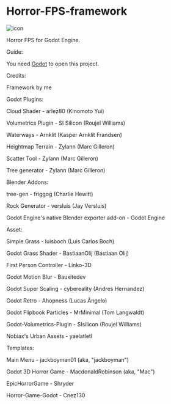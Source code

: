 # Horror-FPS-framework

![icon](https://user-images.githubusercontent.com/101306285/188991341-52b8ca36-d70d-4208-825b-7b6ebe5504fa.png)

Horror FPS for Godot Engine.

Guide:

You need [Godot](https://godotengine.org/) to open this project.

Credits:

Framework by me

Godot Plugins:

Cloud Shader - arlez80 (Kinomoto Yui)

Volumetrics Plugin - SI Silicon (Roujel Williams)

Waterways - Arnklit (Kasper Arnklit Frandsen)

Heightmap Terrain - Zylann (Marc Gilleron)

Scatter Tool - Zylann (Marc Gilleron)

Tree generator - Zylann (Marc Gilleron)

Blender Addons:

tree-gen - friggog (Charlie Hewitt)

Rock Generator - versluis (Jay Versluis)

Godot Engine's native Blender exporter add-on - Godot Engine


Asset:

Simple Grass - luisboch (Luis Carlos Boch)

Godot Grass Shader - BastiaanOlij (Bastiaan Olij)

First Person Controller - Linko-3D

Godot Motion Blur - Bauxitedev

Godot Super Scaling - cybereality (Andres Hernandez)

Godot Retro - Ahopness (Lucas Ângelo)

Godot Flipbook Particles - MrMinimal (Tom Langwaldt)

Godot-Volumetrics-Plugin - SIsilicon (Roujel Williams)

Nobiax's Urban Assets - yaelatletl

Templates:

Main Menu - jackboyman01 (aka, "jackboyman")

Godot 3D Horror Game - MacdonaldRobinson (aka, "Mac")

EpicHorrorGame - Shryder

Horror-Game-Godot - Cnez130
